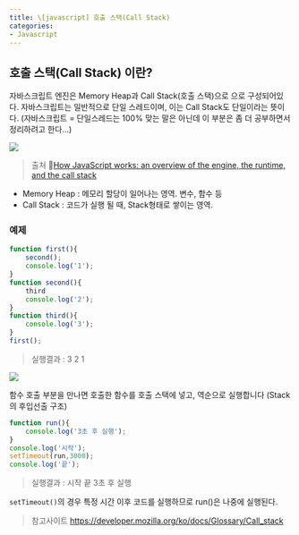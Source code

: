 ```yaml
---
title: \[javascript] 호출 스택(Call Stack)
categories:
- Javascript
---
```


## 호출 스택(Call Stack) 이란?

자바스크립트 엔진은 Memory Heap과 Call Stack(호출 스택)으로 으로 구성되어있다.
자바스크립트는 일반적으로 단일 스레드이며, 이는 Call Stack도 단일이라는 뜻이다.
(자바스크립트 = 단일스레드는 100% 맞는 말은 아닌데 이 부분은 좀 더 공부하면서 정리하려고 한다...)

<img src="https://miro.medium.com/max/2048/1*4lHHyfEhVB0LnQ3HlhSs8g.png">

> 출처 🔗<a href="https://blog.sessionstack.com/how-does-javascript-actually-work-part-1-b0bacc073cf">How JavaScript works: an overview of the engine, the runtime, and the call stack</a>


- Memory Heap : 메모리 할당이 일어나는 영역. 변수, 함수 등
- Call Stack : 코드가 실행 될 때, Stack형태로 쌓이는 영역.

### 예제

```javascript
function first(){
    second();
    console.log('1');
}
function second(){
    third
    console.log('2');
}
function third(){
    console.log('3');
}
first();
```

> 실행결과 :
> 3
> 2
> 1

<img src="assets/images/javascript/callback.png">


함수 호출 부분을 만나면 호출한 함수를 호출 스택에 넣고, 역순으로 실행합니다 (Stack의 후입선출 구조)


```javascript
function run(){
    console.log('3초 후 실행');
}
console.log('시작');
setTimeout(run,3000);
console.log('끝');
```

> 실행결과 :
> 시작
> 끝
> 3초 후 실행

`setTimeout()`의 경우 특정 시간 이후 코드를 실행하므로 run()은 나중에 실행된다.


> 참고사이트 https://developer.mozilla.org/ko/docs/Glossary/Call_stack